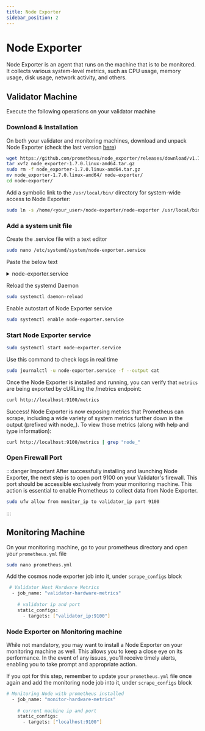 ```yaml
---
title: Node Exporter
sidebar_position: 2
---
```


# Node Exporter

Node Exporter is an agent that runs on the machine that is to be monitored. It collects various system-level metrics, such as CPU usage, memory usage, disk usage, network activity, and others.

## Validator Machine

Execute the following operations on your validator machine

### Download & Installation

On both your validator and monitoring machines, download and unpack Node Exporter (check the last version [here](https://github.com/prometheus/node_exporter))

```bash
wget https://github.com/prometheus/node_exporter/releases/download/v1.7.0/node_exporter-1.7.0.linux-amd64.tar.gz
tar xvfz node_exporter-1.7.0.linux-amd64.tar.gz
sudo rm -f node_exporter-1.7.0.linux-amd64.tar.gz
mv node_exporter-1.7.0.linux-amd64/ node-exporter/
cd node-exporter/
```

Add a symbolic link to the `/usr/local/bin/` directory for system-wide access to Node Exporter:

```bash
sudo ln -s /home/<your_user>/node-exporter/node-exporter /usr/local/bin/
```

### Add a system unit file

Create the .service file with a text editor

```bash
sudo nano /etc/systemd/system/node-exporter.service
```

Paste the below text

<details>
<summary>node-exporter.service</summary>
<p>

```bash title="/etc/systemd/system/node-exporter.service"
[Unit]
Description=Node Exporter
After=network-online.target
​
[Service]
User=youruser #modify this field with your user
TimeoutStartSec=0
CPUWeight=95
IOWeight=95
ExecStart=node_exporter
Restart=always
RestartSec=2
LimitNOFILE=800000
KillSignal=SIGTERM
​
[Install]
WantedBy=multi-user.target
```

</p>
</details>

Reload the systemd Daemon

```bash
sudo systemctl daemon-reload
```

Enable autostart of Node Exporter service

```bash
sudo systemctl enable node-exporter.service
```

### Start Node Exporter service

```bash
sudo systemctl start node-exporter.service
```

Use this command to check logs in real time

```bash
sudo journalctl -u node-exporter.service -f --output cat
```

Once the Node Exporter is installed and running, you can verify that `metrics` are being exported by cURLing the /metrics endpoint:

```bash
curl http://localhost:9100/metrics
```

Success! Node Exporter is now exposing metrics that Prometheus can scrape, including a wide variety of system metrics further down in the output (prefixed with node_). To view those metrics (along with help and type information):

```bash
curl http://localhost:9100/metrics | grep "node_"
```

### Open Firewall Port

:::danger Important
After successfully installing and launching Node Exporter, the next step is to open port 9100 on your Validator's firewall. This port should be accessible exclusively from your monitoring machine. This action is essential to enable Prometheus to collect data from Node Exporter.

```bash
sudo ufw allow from monitor_ip to validator_ip port 9100
```
:::

## Monitoring Machine

On your monitoring machine, go to your prometheus directory and open your `prometheus.yml` file

```bash
sudo nano prometheus.yml
```

Add the cosmos node exporter job into it, under `scrape_configs` block

```bash
 # Validator Host Hardware Metrics
  - job_name: "validator-hardware-metrics"
​
    # validator ip and port
    static_configs:
      - targets: ["validator_ip:9100"]
```

### Node Exporter on Monitoring machine


While not mandatory, you may want to install a Node Exporter on your monitoring machine as well. This allows you to keep a close eye on its performance. In the event of any issues, you'll receive timely alerts, enabling you to take prompt and appropriate action.

If you opt for this step, remember to update your `prometheus.yml` file once again and add the monitoring node job into it, under `scrape_configs` block

```bash
# Monitoring Node with prometheus installed
  - job_name: "monitor-hardware-metrics"
​
    # current machine ip and port
    static_configs:
      - targets: ["localhost:9100"]
```